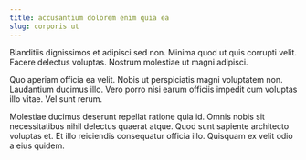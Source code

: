```yaml
---
title: accusantium dolorem enim quia ea
slug: corporis ut
---
```


Blanditiis dignissimos et adipisci sed non. Minima quod ut quis corrupti velit. Facere delectus voluptas. Nostrum molestiae ut magni adipisci.

Quo aperiam officia ea velit. Nobis ut perspiciatis magni voluptatem non. Laudantium ducimus illo. Vero porro nisi earum officiis impedit cum voluptas illo vitae. Vel sunt rerum.

Molestiae ducimus deserunt repellat ratione quia id. Omnis nobis sit necessitatibus nihil delectus quaerat atque. Quod sunt sapiente architecto voluptas et. Et illo reiciendis consequatur officia illo. Quisquam ex velit odio a eius quidem.
